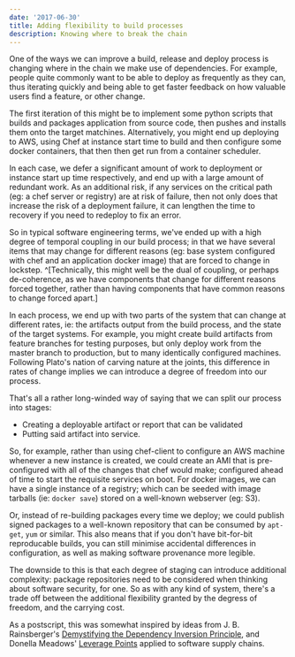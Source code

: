 ```yaml
---
date: '2017-06-30'
title: Adding flexibility to build processes
description: Knowing where to break the chain
---
```


One of the ways we can improve a build, release and deploy process is changing where in the chain we make use of dependencies. <!--more--> For example, people quite commonly want to be able to deploy as frequently as they can, thus iterating quickly and being able to get faster feedback on how valuable users find a feature, or other change.

The first iteration of this might be to implement some python scripts that builds and packages application from source code, then pushes and installs them onto the target matchines. Alternatively, you might end up deploying to AWS, using Chef at instance start time to build and then configure some docker containers, that then then get run from a container scheduler.

In each case, we defer a significant amount of work to deployment or instance start up time respectively, and end up with a large amount of redundant work. As an additional risk, if any services on the critical path (eg: a chef server or registry) are at risk of failure, then not only does that increase the risk of a deployment failure, it can lengthen the time to recovery if you need to redeploy to fix an error.

So in typical software engineering terms, we've ended up with a high degree of temporal coupling in our build process; in that we have several items that may change for different reasons (eg: base system configured with chef and an application docker image) that are forced to change in lockstep. ^[Technically, this might well be the dual of coupling, or perhaps de-coherence, as we have components that change for different reasons forced together, rather than having components that have common reasons to change forced apart.]

In each process, we end up with two parts of the system that can change at different rates, ie: the artifacts output from the build process, and the state of the target systems. For example, you might create build artifacts from feature branches for testing purposes, but only deploy work from the master branch to production, but to many identically configured machines. Following Plato's nation of carving nature at the joints, this difference in rates of change implies we can introduce a degree of freedom into our process.

That's all a rather long-winded way of saying that we can split our process into stages:

 * Creating a deployable artifact or report that can be validated
 * Putting said artifact into service.

So, for example, rather than using chef-client to configure an AWS machine whenever a new instance is created, we could create an AMI that is pre-configured with all of the changes that chef would make; configured ahead of time to start the requisite services on boot. For docker images, we can have a single instance of a registry; which can be seeded with image tarballs (ie: `docker save`) stored on a well-known webserver (eg: S3).

Or, instead of re-building packages every time we deploy; we could publish signed packages to a well-known repository that can be consumed by `apt-get`, `yum` or similar. This also means that if you don't have bit-for-bit reproducable builds, you can still minimise accidental differences in configuration, as well as making software provenance more legible.

The downside to this is that each degree of staging can introduce additional complexity: package repositories need to be considered when thinking about software security, for one. So as with any kind of system, there's a trade off between the additional flexibility granted by the degress of freedom, and the carrying cost.

As a postscript, this was somewhat inspired by ideas from J. B. Rainsberger's [Demystifying the Dependency Inversion Principle](http://blog.thecodewhisperer.com/permalink/consequences-of-dependency-inversion-principle/), and Donella Meadows' [Leverage Points](http://donellameadows.org/archives/leverage-points-places-to-intervene-in-a-system/) applied to software supply chains.
